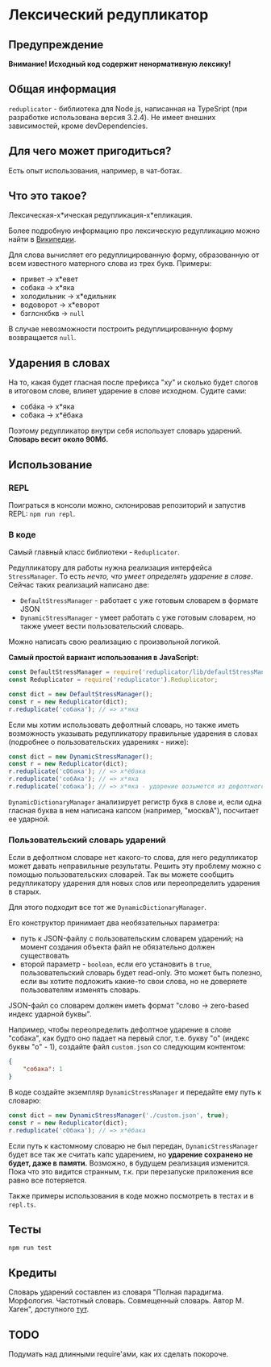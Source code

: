 # Лексический редупликатор

## Предупреждение
**Внимание! Исходный код содержит ненормативную лексику!**

## Общая информация
`reduplicator` - библиотека для Node.js, написанная на TypeSript (при разработке использована версия 3.2.4). Не имеет внешних зависимостей, кроме devDependencies.

## Для чего может пригодиться?
Есть опыт использования, например, в чат-ботах.

## Что это такое?
Лексическая-х\*ическая редупликация-х\*епликация.

Более подробную информацию про лексическую редупликацию можно найти в [Википедии](https://ru.wikipedia.org/wiki/%D0%A0%D0%B5%D0%B4%D1%83%D0%BF%D0%BB%D0%B8%D0%BA%D0%B0%D1%86%D0%B8%D1%8F_%D0%B2_%D1%80%D1%83%D1%81%D1%81%D0%BA%D0%BE%D0%BC_%D1%8F%D0%B7%D1%8B%D0%BA%D0%B5).

Для слова вычисляет его редуплицированную форму, образованную от всем известного матерного слова из трех букв. Примеры:
* привет -> х\*евет
* собака -> х\*яка
* холодильник -> х\*едильник
* водоворот -> х\*еворот
* бзглснхбкв -> `null`

В случае невозможности построить редуплицированную форму возвращается `null`.

## Ударения в словах
На то, какая будет гласная после префикса "ху" и сколько будет слогов в итоговом слове, влияет ударение в слове исходном. Судите сами:
* собáка -> х\*яка
* со́бака -> х\*ёбака

Поэтому редупликатор внутри себя использует словарь ударений. **Словарь весит около 90Мб.**

## Использование
### REPL
Поиграться в консоли можно, склонировав репозиторий и запустив REPL: `npm run repl`.

### В коде
Самый главный класс библиотеки - `Reduplicator`.

Редупликатору для работы нужна реализация интерфейса `StressManager`. То есть *нечто, что умеет определять ударение в слове*. Сейчас таких реализаций написано две:
* `DefaultStressManager` - работает с уже готовым словарем в формате JSON
* `DynamicStressManager` - умеет работать с уже готовым словарем, но также умеет вести пользовательский словарь.

Можно написать свою реализацию с произвольной логикой.

**Самый простой вариант использования в JavaScript:**
```javascript
const DefaultStressManager = require('reduplicator/lib/defaultStressManager').DefaultStressManager;
const Reduplicator = require('reduplicator').Reduplicator;

const dict = new DefaultStressManager();
const r = new Reduplicator(dict);
r.reduplicate('собака'); // => х*яка
```

Если мы хотим использовать дефолтный словарь, но также иметь возможность указывать редупликатору правильные ударения в словах (подробнее о пользовательских ударениях - ниже):
```javascript
const dict = new DynamicStressManager();
const r = new Reduplicator(dict);
r.reduplicate('сОбака'); // => х*ёбака
r.reduplicate('собАка'); // => х*яка
r.reduplicate('собака'); // => х*яка - ударение возьмется из дефолтного словаря
```

`DynamicDictionaryManager` анализирует регистр букв в слове и, если одна гласная буква в нем написана капсом (например, "москвА"), посчитает ее ударной.

### Пользовательский словарь ударений
Если в дефолтном словаре нет какого-то слова, для него редупликатор может давать неправильные результаты. Решить эту проблему можно с помощью пользовательских словарей. Так вы можете сообщить редупликатору ударения для новых слов или переопределить ударения в старых.

Для этого подходит все тот же `DynamicDictionaryManager`.

Его конструктор принимает два необязательных параметра:
 * путь к JSON-файлу с пользовательским словарем ударений; на момент создания объекта файл не обязательно должен существовать
 * второй параметр - `boolean`, если его установить в `true`, пользовательский словарь будет read-only. Это может быть полезно, если вы хотите подложить какие-то свои слова, но не доверяете пользователям изменять словарь.

JSON-файл со словарем должен иметь формат "слово -> zero-based индекс ударной буквы". 

Например, чтобы переопределить дефолтное ударение в слове "собака", как будто оно падает на первый слог, т.е. букву "о" (индекс буквы "о" - 1), создайте файл `custom.json` со следующим контентом:
```json
{
	"собака": 1
}
```

В коде создайте экземпляр `DynamicStressManager` и передайте ему путь к словарю:

```javascript
const dict = new DynamicStressManager('./custom.json', true);
const r = new Reduplicator(dict);
r.reduplicate('сОбака'); // => х*ёбака
```

Если путь к кастомному словарю не был передан, `DynamicStressManager` будет все так же считать капс ударением, но **ударение сохранено не будет, даже в памяти.** Возможно, в будущем реализация изменится. Пока что это видится странным, т.к. при перезапуске приложения все равно все потеряется.

Также примеры использования в коде можно посмотреть в тестах и в `repl.ts`.

## Тесты
`npm run test`

## Кредиты
Словарь ударений составлен из словаря "Полная парадигма. Морфология. Частотный словарь. Совмещенный словарь. Автор М. Хаген", доступного [тут](http://www.speakrus.ru/dict/).

## TODO
Подумать над длинными require'ами, как их сделать покороче.
